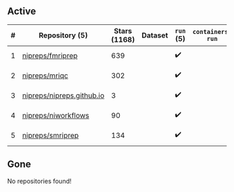 ## Active
| # | Repository (5) | Stars (1168) | Dataset | `run` (5) | `containers-run` | Last Modified |
| --- | --- | --- | --- | --- | --- | --- |
| 1 | [nipreps/fmriprep](https://github.com/nipreps/fmriprep) | 639 |  | :heavy_check_mark: |  | 2024-12-17 17:40:38+00:00 |
| 2 | [nipreps/mriqc](https://github.com/nipreps/mriqc) | 302 |  | :heavy_check_mark: |  | 2024-09-25 13:24:10+00:00 |
| 3 | [nipreps/nipreps.github.io](https://github.com/nipreps/nipreps.github.io) | 3 |  | :heavy_check_mark: |  | 2024-12-14 00:19:58+00:00 |
| 4 | [nipreps/niworkflows](https://github.com/nipreps/niworkflows) | 90 |  | :heavy_check_mark: |  | 2024-12-12 14:13:55+00:00 |
| 5 | [nipreps/smriprep](https://github.com/nipreps/smriprep) | 134 |  | :heavy_check_mark: |  | 2024-12-19 21:48:54+00:00 |

## Gone
No repositories found!
